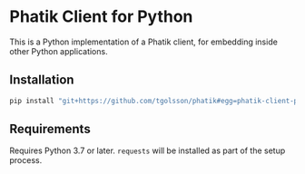# Phatik Client for Python

This is a Python implementation of a Phatik client, for embedding inside other Python applications.

## Installation


``` python
pip install "git+https://github.com/tgolsson/phatik#egg=phatik-client-py&subdirectory=phatik-client-py
```

## Requirements

Requires Python 3.7 or later. `requests` will be installed as part of the setup process.
